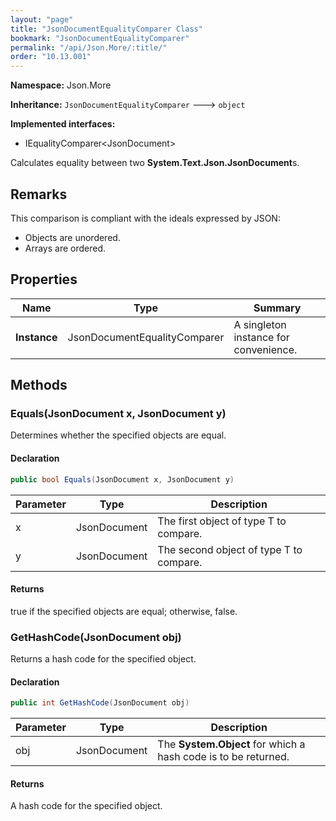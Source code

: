```yaml
---
layout: "page"
title: "JsonDocumentEqualityComparer Class"
bookmark: "JsonDocumentEqualityComparer"
permalink: "/api/Json.More/:title/"
order: "10.13.001"
---
```

**Namespace:** Json.More

**Inheritance:**
`JsonDocumentEqualityComparer`
 🡒 
`object`

**Implemented interfaces:**

- IEqualityComparer\<JsonDocument\>

Calculates equality between two **System.Text.Json.JsonDocument**s.

## Remarks

This comparison is compliant with the ideals expressed by JSON:
            
- Objects are unordered.
- Arrays are ordered.

## Properties

| Name | Type | Summary |
|---|---|---|
| **Instance** | JsonDocumentEqualityComparer | A singleton instance for convenience. |

## Methods

### Equals(JsonDocument x, JsonDocument y)

Determines whether the specified objects are equal.

#### Declaration

```c#
public bool Equals(JsonDocument x, JsonDocument y)
```

| Parameter | Type | Description |
|---|---|---|
| x | JsonDocument | The first object of type T to compare. |
| y | JsonDocument | The second object of type T to compare. |


#### Returns

true if the specified objects are equal; otherwise, false.

### GetHashCode(JsonDocument obj)

Returns a hash code for the specified object.

#### Declaration

```c#
public int GetHashCode(JsonDocument obj)
```

| Parameter | Type | Description |
|---|---|---|
| obj | JsonDocument | The **System.Object** for which a hash code is to be returned. |


#### Returns

A hash code for the specified object.

